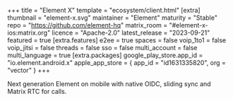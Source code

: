 +++
title = "Element X"
template = "ecosystem/client.html"
[extra]
thumbnail = "element-x.svg"
maintainer = "Element"
maturity = "Stable"
repo = "https://github.com/element-hq"
matrix_room = "#element-x-ios:matrix.org"
licence = "Apache-2.0"
latest_release = "2023-09-21"
featured = true
[extra.features]
e2ee = true
spaces = false
voip_1to1 = false
voip_jitsi = false
threads = false
sso = false
multi_account = false
multi_language = true
[extra.packages]
google_play_store.app_id = "io.element.android.x"
apple_app_store = { app_id = "id1631335820", org = "vector" }
+++

Next generation Element on mobile with native OIDC, sliding sync and Matrix RTC for calls.
